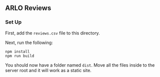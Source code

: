 ## ARLO Reviews

### Set Up
First, add the ```reviews.csv``` file to this directory.

Next, run the following:
``` 
npm install 
npm run build 
```

You should now have a folder named ```dist```. Move all the files inside to the server root and it will work as a static site.